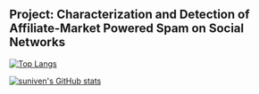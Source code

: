 ## Project: Characterization and Detection of Affiliate-Market Powered Spam on Social Networks

[![Top Langs](https://github-readme-stats.vercel.app/api/top-langs/?username=suniven)](https://github.com/suniven/github-readme-stats&layout=compact)

[![suniven's GitHub stats](https://github-readme-stats.vercel.app/api?username=suniven)](https://github.com/suniven/github-readme-stats&show_icons=true&theme=radical)
